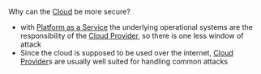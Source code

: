 Why can the [Cloud](Cloud%20Computing.md) be more secure?
- with [Platform as a Service](Platform%20as%20a%20Service) the underlying operational systems are the responsibility of the [Cloud Provider](Cloud%20Provider), so there is one less window of attack
- Since the cloud is supposed to be used over the internet, [Cloud Provider](Cloud%20Provider.md)s are usually well suited for handling common attacks